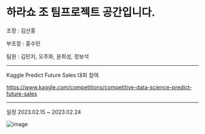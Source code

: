 # 하라쇼 조 팀프로젝트 공간입니다.

조장 : 김선홍

부조장 : 홍수민

팀원 : 김민지, 오주화, 윤희성, 정보석

***
Kaggle Predict Future Sales 대회 참여

https://www.kaggle.com/competitions/competitive-data-science-predict-future-sales

***
일정 2023.02.15 ~ 2023.02.24

![image](https://user-images.githubusercontent.com/81344571/221112213-15774227-6739-47cb-8636-3bd9704f5bf6.png)
